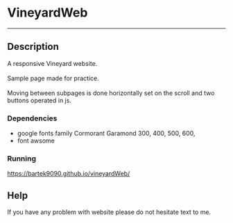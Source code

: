# VineyardWeb
-------------------------

## Description
A responsive Vineyard website. <br/>  
Sample page made for practice.<br/>  
Moving between subpages is done horizontally set on the scroll and two buttons operated in js.

### Dependencies

* google fonts family Cormorant Garamond 300, 400, 500, 600, 
* font awsome

### Running

https://bartek9090.github.io/vineyardWeb/

## Help

If you have any problem with website please do not hesitate text to me.



